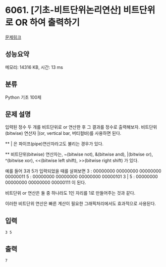 # 6061. [기초-비트단위논리연산] 비트단위로 OR 하여 출력하기

[문제링크](https://codeup.kr/problem.php?id=6061)

## 성능요약

메모리: 14316 KB, 시간: 13 ms

## 분류

Python 기초 100제

## 문제 설명

입력된 정수 두 개를 비트단위로 or 연산한 후 그 결과를 정수로 출력해보자.
비트단위(bitwise) 연산자 |(or, vertical bar, 버티컬바)를 사용하면 된다.

** | 은 파이프(pipe)연산자라고도 불리는 경우가 있다.

** 비트단위(bitwise) 연산자는,
~(bitwise not), &(bitwise and), |(bitwise or), ^(bitwise xor),
<<(bitwise left shift), >>(bitwise right shift)
가 있다.

예를 들어 3과 5가 입력되었을 때를 살펴보면
3      : 00000000 00000000 00000000 00000011
5      : 00000000 00000000 00000000 00000101
3 | 5 : 00000000 00000000 00000000 00000111
이 된다.

비트단위 or 연산은 둘 중 하나라도 1인 자리를 1로 만들어주는 것과 같다.

이러한 비트단위 연산은 빠른 계산이 필요한 그래픽처리에서도 효과적으로 사용된다.

## 입력

```
3 5
```

## 출력

```
7
```
